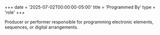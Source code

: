 +++
date = '2025-07-02T00:00:00-05:00'
title = 'Programmed By'
type = 'role'
+++

Producer or performer responsible for programming electronic elements, sequences, or digital arrangements.
